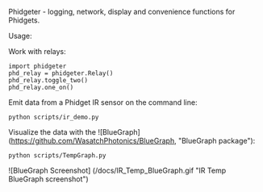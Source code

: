 Phidgeter - logging, network, display and convenience functions for
Phidgets.

Usage:

Work with relays:

    import phidgeter
    phd_relay = phidgeter.Relay()
    phd_relay.toggle_two()
    phd_relay.one_on()

Emit data from a Phidget IR sensor on the command line:
   
    python scripts/ir_demo.py

Visualize the data with the ![BlueGraph] (https://github.com/WasatchPhotonics/BlueGraph, "BlueGraph package"):

    python scripts/TempGraph.py

![BlueGraph Screenshot] (/docs/IR_Temp_BlueGraph.gif "IR Temp BlueGraph screenshot")

